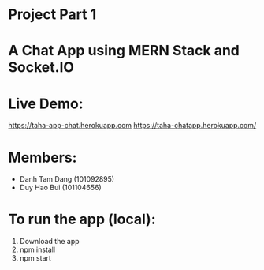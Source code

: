 # Project Part 1

# A Chat App using MERN Stack and Socket.IO
# Live Demo:
https://taha-app-chat.herokuapp.com
https://taha-chatapp.herokuapp.com/ 

# Members:
- Danh Tam Dang (101092895)
- Duy Hao Bui (101104656)

# To run the app (local):
1. Download the app
2. npm install
3. npm start
